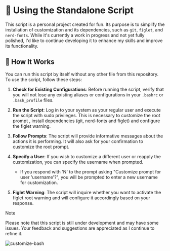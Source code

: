 # 📌 Using the Standalone Script
This script is a personal project created for fun. Its purpose is to simplify the installation of customization and its dependencies, such as `git`, `figlet`, and `nerd-fonts`. While it's currently a work in progress and not yet fully polished, I'd like to continue developing it to enhance my skills and improve its functionality.

## 🔹 How It Works
You can run this script by itself without any other file from this repository.
To use the script, follow these steps:

1. **Check for Existing Configurations**: Before running the script, verify that you will not lose any existing aliases or configurations in your `.bashrc` or `.bash_profile` files.

2. **Run the Script**: Log in to your system as your regular user and execute the script with sudo privileges. This is necessary to customize the root prompt , install dependencies (git, nerd-fonts and figlet) and configure the figlet warning.

3. **Follow Prompts**: The script will provide informative messages about the actions it is performing. It will also ask for your confirmation to customize the root prompt.

4. **Specify a User**: If you wish to customize a different user or reapply the customization, you can specify the username when prompted. 
    - If you respond with 'N' to the prompt asking "Customize prompt for user 'username'?", you will be prompted to enter a new username for customization.

5. **Figlet Warning**: The script will inquire whether you want to activate the figlet root warning and will configure it accordingly based on your response.
   
> [!NOTE]
> Please note that this script is still under development and may have some issues. Your feedback and suggestions are appreciated as I continue to refine it.
> 
![customize-bash](https://github.com/user-attachments/assets/adb36806-c3e7-46e6-8e14-c99df1aac07c)
